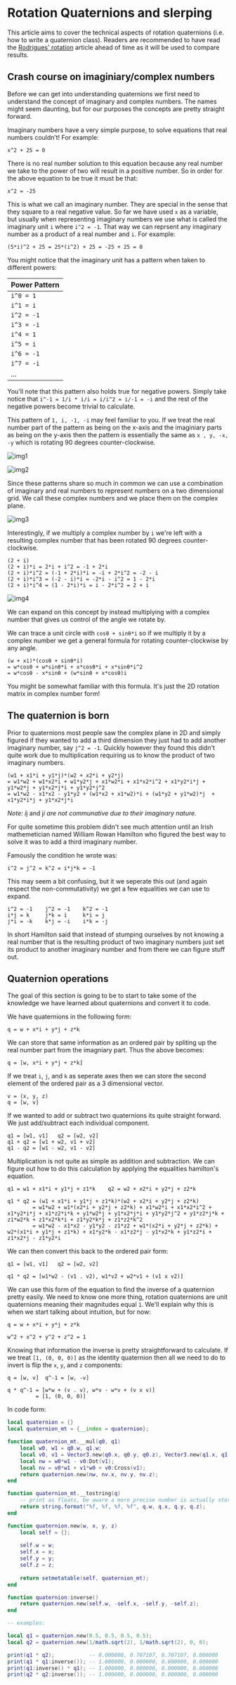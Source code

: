# Rotation Quaternions and slerping

This article aims to cover the technical aspects of rotation quaternions (i.e. how to write a quaternion class). Readers are recommended to have read the [Rodrigues' rotation](https://github.com/EgoMoose/Articles/blob/master/Rodrigues'%20rotation/Rodrigues'%20rotation.md) article ahead of time as it will be used to compare results.

## Crash course on imaginiary/complex numbers

Before we can get into understanding quaternions we first need to understand the concept of imaginary and complex numbers. The names might seem daunting, but for our purposes the concepts are pretty straight forward. 

Imaginary numbers have a very simple purpose, to solve equations that real numbers couldn’t! For example: 

`x^2 + 25 = 0`

There is no real number solution to this equation because any real number we take to the power of two will result in a positive number. So in order for the above equation to be true it must be that:

`x^2 = -25`

This is what we call an imaginary number. They are special in the sense that they square to a real negative value. So far we have used `x` as a variable, but usually when representing imaginary numbers we use what is called the imaginary unit `i` where `i^2 = -1`. That way we can reprsent any imaginary number as a product of a real number and `i`. For example:

`(5*i)^2 + 25 = 25*(i^2) + 25 = -25 + 25 = 0`

You might notice that the imaginary unit has a pattern when taken to different powers:

Power Pattern |
------------ |
`i^0 = 1` |
`i^1 = i` |
`i^2 = -1` |
`i^3 = -i` |
`i^4 = 1` |
`i^5 = i` |
`i^6 = -1` |
`i^7 = -i` |
... |

You'll note that this pattern also holds true for negative powers. Simply take notice that `i^-1 = 1/i * i/i = i/i^2 = i/-1 = -i` and the rest of the negative powers become trivial to calculate.

This pattern of `1, i, -1, -i` may feel familiar to you. If we treat the real number part of the pattern as being on the x-axis and the imaginiary parts as being on the y-axis then the pattern is essentially the same as `x , y, -x, -y` which is rotating 90 degrees counter-clockwise.

![img1]()

![img2]()

Since these patterns share so much in common we can use a combination of imaginary and real numbers to represent numbers on a two dimensional grid. We call these complex numbers and we place them on the complex plane.

![img3]()

Interestingly, if we multiply a complex number by `i` we're left with a resulting complex number that has been rotated 90 degrees counter-clockwise.

```
(2 + i)
(2 + i)*i = 2*i + i^2 = -1 + 2*i
(2 + i)*i^2 = (-1 + 2*i)*i = -i + 2*i^2 = -2 - i
(2 + i)*i^3 = (-2 - i)*i = -2*i - i^2 = 1 - 2*i
(2 + i)*i^4 = (1 - 2*i)*i = i - 2*i^2 = 2 + i
```

![img4]()

We can expand on this concept by instead multiplying with a complex number that gives us control of the angle we rotate by.

We can trace a unit circle with `cosθ + sinθ*i` so if we multiply it by a complex number we get a general formula for rotating counter-clockwise by any angle.

```
(w + xi)*(cosθ + sinθ*i)
= w*cosθ + w*sinθ*i + x*cosθ*i + x*sinθ*i^2
= w*cosθ - x*sinθ + (w*sinθ + x*cosθ)i
```

You might be somewhat familiar with this formula. It's just the 2D rotation matrix in complex number form!

## The quaternion is born

Prior to quaternions most people saw the complex plane in 2D and simply figured if they wanted to add a third dimension they just had to add another imaginary number, say `j^2 = -1`. Quickly however they found this didn't quite work due to multiplication requiring us to know the product of two imaginary numbers.

```
(w1 + x1*i + y1*j)*(w2 + x2*i + y2*j) 
= w1*w2 + w1*x2*i + w1*y2*j + x1*w2*i + x1*x2*i^2 + x1*y2*i*j + y1*w2*j + y1*x2*j*i + y1*y2*j^2
= w1*w2 - x1*x2 - y1*y2 + (w1*x2 + x1*w2)*i + (w1*y2 + y1*w2)*j  + x1*y2*i*j + y1*x2*j*i
```

*Note: i*j and j*i are not communative due to their imaginary nature.*

For quite sometime this problem didn't see much attention until an Irish mathemetician named William Rowan Hamilton who figured the best way to solve it was to add a third imaginary number. 

Famously the condition he wrote was:

```
i^2 = j^2 = k^2 = i*j*k = -1
```

This may seem a bit confusing, but it we seperate this out (and again respect the non-commutativity) we get a few equalities we can use to expand.

```
i^2 = -1	j^2 = -1	k^2 = -1
i*j = k		j*k = i		k*i = j
j*i = -k	k*j = -i	i*k = -j
```

In short Hamilton said that instead of stumping ourselves by not knowing a real number that is the resulting product of two imaginary numbers just set its product to another imaginary number and from there we can figure stuff out.

## Quaternion operations

The goal of this section is going to be to start to take some of the knowledge we have learned about quaternions and convert it to code.

We have quaternions in the following form:

```
q = w + x*i + y*j + z*k
```

We can store that same information as an ordered pair by spliting up the real number part from the imagniary part. Thus the above becomes:

```
q = [w, x*i + y*j + z*k]
```

If we treat `i`, `j`, and `k` as seperate axes then we can store the second element of the ordered pair as a 3 dimensional vector.

```
v = (x, y, z)
q = [w, v]
```

If we wanted to add or subtract two quaternions its quite straight forward. We just add/subtract each individual component.

```
q1 = [w1, v1]	q2 = [w2, v2]
q1 + q2 = [w1 + w2, v1 + v2]
q1 - q2 = [w1 - w2, v1 - v2]
```

Multiplication is not quite as simple as addition and subtraction. We can figure out how to do this calculation by applying the equalities hamilton's equation.

```
q1 = w1 + x1*i + y1*j + z1*k	q2 = w2 + x2*i + y2*j + z2*k

q1 * q2 = (w1 + x1*i + y1*j + z1*k)*(w2 + x2*i + y2*j + z2*k)
		= w1*w2 + w1*(x2*i + y2*j + z2*k) + x1*w2*i + x1*x2*i^2 + x1*y2*i*j + x1*z2*i*k + y1*w2*j + y1*x2*j*i + y1*y2*j^2 + y1*z2*j*k + z1*w2*k + z1*x2*k*i + z1*y2*k*j + z1*z2*k^2
	    = w1*w2 - x1*x2 - y1*y2 - z1*z2 + w1*(x2*i + y2*j + z2*k) + w2*(x1*i + y1*j + z1*k) + x1*y2*k - x1*z2*j - y1*x2*k + y1*z2*i + z1*x2*j - z1*y2*i
```

We can then convert this back to the ordered pair form:

```
q1 = [w1, v1]	q2 = [w2, v2]

q1 * q2 = [w1*w2 - (v1 . v2), w1*v2 + w2*v1 + (v1 x v2)]
```

We can use this form of the equation to find the inverse of a quaternion pretty easily. We need to know one more thing, rotation quaternions are unit quaternions meaning their magnitudes equal `1`. We'll explain why this is when we start talking about intuition, but for now:

```
q = w + x*i + y*j + z*k

w^2 + x^2 + y^2 + z^2 = 1
```

Knowing that information the inverse is pretty straightforward to calculate. If we treat `[1, (0, 0, 0)]` as the identity quaternion then all we need to do to invert is flip the `x`, `y`, and `z` components:

```
q = [w, v]	q^-1 = [w, -v]

q * q^-1 = [w*w + (v . v), w*v - w*v + (v x v)]
		 = [1, (0, 0, 0)]
```

In code form:

```Lua
local quaternion = {}
local quaternion_mt = {__index = quaternion};

function quaternion_mt.__mul(q0, q1)
	local w0, w1 = q0.w, q1.w;
	local v0, v1 = Vector3.new(q0.x, q0.y, q0.z), Vector3.new(q1.x, q1.y, q1.z)
	local nw = w0*w1 - v0:Dot(v1);
	local nv = v0*w1 + v1*w0 + v0:Cross(v1);
	return quaternion.new(nw, nv.x, nv.y, nv.z);
end

function quaternion_mt.__tostring(q)
	-- print as floats, be aware a more precise number is actually stored
	return string.format("%f, %f, %f, %f", q.w, q.x, q.y, q.z);
end

function quaternion.new(w, x, y, z)
	local self = {};
	
	self.w = w;
	self.x = x;
	self.y = y;
	self.z = z;
	
	return setmetatable(self, quaternion_mt);
end

function quaternion:inverse()
	return quaternion.new(self.w, -self.x, -self.y, -self.z);
end

-- examples:

local q1 = quaternion.new(0.5, 0.5, 0.5, 0.5);
local q2 = quaternion.new(1/math.sqrt(2), 1/math.sqrt(2), 0, 0);

print(q1 * q2);			  -- 0.000000, 0.707107, 0.707107, 0.000000
print(q1 * q1:inverse()); -- 1.000000, 0.000000, 0.000000, 0.000000
print(q1:inverse() * q1); -- 1.000000, 0.000000, 0.000000, 0.000000
print(q2 * q2:inverse()); -- 1.000000, 0.000000, 0.000000, 0.000000
```
